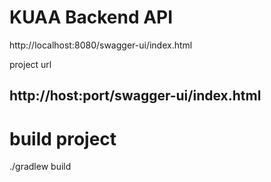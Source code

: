 # KUAA Backend API

http://localhost:8080/swagger-ui/index.html

project url
## http://host:port/swagger-ui/index.html

# build project
./gradlew build
